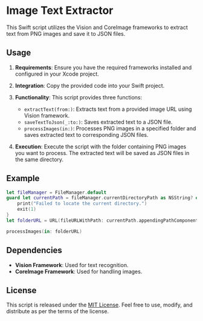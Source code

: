 # Image Text Extractor

This Swift script utilizes the Vision and CoreImage frameworks to extract text from PNG images and save it to JSON files.

## Usage

1. **Requirements**: Ensure you have the required frameworks installed and configured in your Xcode project.

2. **Integration**: Copy the provided code into your Swift project.

3. **Functionality**: This script provides three functions:
    - `extractText(from:)`: Extracts text from a provided image URL using Vision framework.
    - `saveTextToJson(_:to:)`: Saves extracted text to a JSON file.
    - `processImages(in:)`: Processes PNG images in a specified folder and saves extracted text to corresponding JSON files.

4. **Execution**: Execute the script with the folder containing PNG images you want to process. The extracted text will be saved as JSON files in the same directory.

## Example

```swift
let fileManager = FileManager.default
guard let currentPath = fileManager.currentDirectoryPath as NSString? else {
    print("Failed to locate the current directory.")
    exit(1)
}
let folderURL = URL(fileURLWithPath: currentPath.appendingPathComponent("curiosa_images"))

processImages(in: folderURL)
```

## Dependencies

- **Vision Framework**: Used for text recognition.
- **CoreImage Framework**: Used for handling images.

## License

This script is released under the [MIT License](https://opensource.org/licenses/MIT). Feel free to use, modify, and distribute as per the terms of the license.